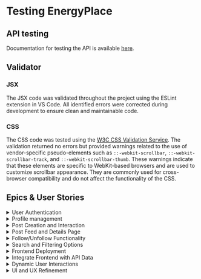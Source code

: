 # Testing EnergyPlace

## API testing

Documentation for testing the API is available [here](https://github.com/Malinchristina/EnergyPlace-API/blob/main/README.md#testing).

## Validator

### JSX 

The JSX code was validated throughout the project using the ESLint extension in VS Code. All identified errors were corrected during development to ensure clean and maintainable code.

### CSS

The CSS code was tested using the [W3C CSS Validation Service](https://jigsaw.w3.org/css-validator/#validate_by_input). The validation returned no errors but provided warnings related to the use of vendor-specific pseudo-elements such as `::-webkit-scrollbar`, `::-webkit-scrollbar-track`, and `::-webkit-scrollbar-thumb`. These warnings indicate that these elements are specific to WebKit-based browsers and are used to customize scrollbar appearance. They are commonly used for cross-browser compatibility and do not affect the functionality of the CSS.

## Epics & User Stories

<details>
  <summary>User Authentication</summary>

  [GitHub Issue Link](https://github.com/Malinchristina/energyplace-frontend/issues/1)


| TC ID   | US # | Title                                        | Pass as expected |
|---------|------|----------------------------------------------|------------------|
| EPIC #1 |      |                                              |                  |
| TC1     | 10   | Register an account                          | Yes              |
| TC2     | 11   | Log in to my account                         | Yes              |
| TC3     | 39   | Logged in status                             | Yes              |
| TC4     | 40   | Refreshing access tokens                     | Yes              |
| TC5     | 46   | Redirect User Based on Authentication Status | Yes              |


</details>

<details>
  <summary>Profile management</summary>

  [GitHub Issue Link](https://github.com/Malinchristina/energyplace-frontend/issues/38)

| TC ID    | US # | Title                                        | Pass as expected |
|----------|------|----------------------------------------------|------------------|
| EPIC #38 |      |                                              |                  |
| TC6      | 12   | Redirect User Based on Authentication Status | Yes              |
| TC7      | 43   | View others profile                          | Yes              |

</details>

<details>
  <summary>Post Creation and Interaction</summary>

  [GitHub Issue Link](https://github.com/Malinchristina/energyplace-frontend/issues/3)

| TC ID   | US # | Title                   | Pass as expected |
|---------|------|-------------------------|------------------|
| EPIC #3 |      |                         |                  |
| TC8     | 15   | Create a post           | Yes              |
| TC9     | 16   | Edit or delete post     | Yes              |
| TC10    | 17   | Like a post             | Yes              |
| TC11    | 32   | Add comment on a post   | Yes              |
| TC12    | 33   | Edit comment on a post  | Yes              |
| TC13    | 34   | Edit comment on a post  | Yes              |
| TC14    | 35   | Edit comment on a post  | Yes              |
| TC15    | 44   | Add categories on posts | Yes              |
| TC16    | 45   | Add location to post    | Yes              |

</details>

<details>
  <summary>Post Feed and Details Page</summary>

  [GitHub Issue Link](https://github.com/Malinchristina/energyplace-frontend/issues/2)

| TC ID   | US # | Title                    | Pass as expected |
|---------|------|--------------------------|------------------|
| EPIC #2 |      |                          |                  |
| TC17    | 13   | View post feed           | Yes              |
| TC18    | 14   | View post details        | Yes              |
| TC19    | 36   | Infinite scroll          | Yes              |
| TC20    | 42   | Display Most Liked Posts | Yes              |


</details>

<details>
  <summary>Follow/Unfollow Functionality</summary>

  [GitHub Issue Link](https://github.com/Malinchristina/energyplace-frontend/issues/4)

| TC ID   | US # | Title           | Pass as expected |
|---------|------|-----------------|------------------|
| EPIC #4 |      |                 |                  |
| TC21    | 18   | Follow a user   | Yes              |
| TC22    | 19   | Unfollow a user | Yes              |

</details>

<details>
  <summary>Search and Filtering Options</summary>

  [GitHub Issue Link](https://github.com/Malinchristina/energyplace-frontend/issues/5)

| TC ID   | US # | Title                       | Pass as expected |
|---------|------|-----------------------------|------------------|
| EPIC #5 |      |                             |                  |
| TC23    | 21   | Search for posts by keyword | Yes              |
| TC24    | 22   | Filter posts by location    | Yes              |
| TC25    | 23   | Filter posts by category    | Yes              |

</details>

<details>
  <summary>Frontend Deployment</summary>

  [GitHub Issue Link](https://github.com/Malinchristina/energyplace-frontend/issues/6)

</details>

<details>
  <summary>Integrate Frontend with API Data</summary>

  [GitHub Issue Link](https://github.com/Malinchristina/energyplace-frontend/issues/7)

| TC ID   | US # | Title                                | Pass as expected |
|---------|------|--------------------------------------|------------------|
| EPIC #7 |      |                                      |                  |
| TC27    | 25   | Fetch and display posts from the API | Yes              |
| TC28    | 26   | Submit data to the API               | Yes              |

</details>

<details>
  <summary>Dynamic User Interactions</summary>

  [GitHub Issue Link](https://github.com/Malinchristina/energyplace-frontend/issues/8)

| TC ID   | US # | Title                                 | Pass as expected |
|---------|------|---------------------------------------|------------------|
| EPIC #8 |      |                                       |                  |
| TC29    | 27   | Like or comment on posts in real-time | Yes              |
| TC30    | 28   | Follow/unfollow users dynamically     | Yes              |

</details>

<details>
  <summary>UI and UX Refinement</summary>

  [GitHub Issue Link](https://github.com/Malinchristina/energyplace-frontend/issues/9)

| TC ID   | US # | Title                              | Pass as expected |
|---------|------|------------------------------------|------------------|
| EPIC #9 |      |                                    |                  |
| TC31    | 29   | Ensure mobile responsiveness       | Yes              |
| TC32    | 30   | Enhance navigation for ease of use | Yes              |
| TC33    | 37   | Routing                            | Yes              |
| TC34    | 47   | Display page not found             | Yes              |
| TC35    | 49   | About page                         | Yes              |


</details>
